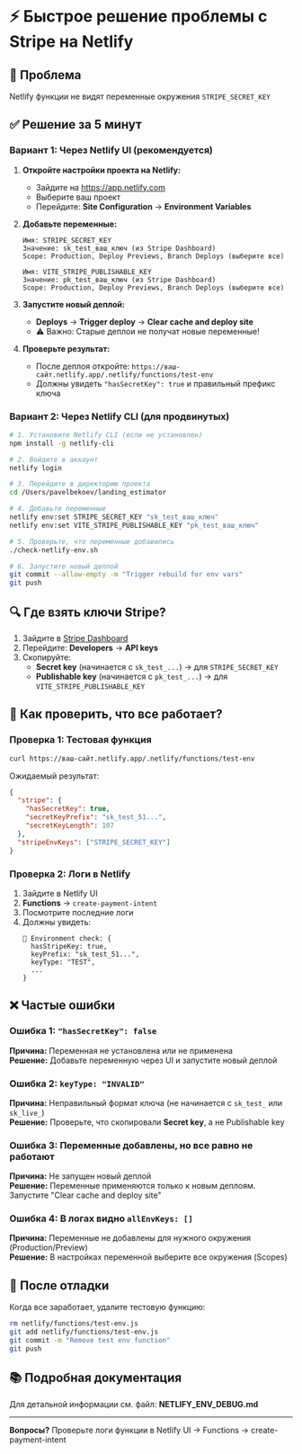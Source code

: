 # ⚡ Быстрое решение проблемы с Stripe на Netlify

## 🎯 Проблема
Netlify функции не видят переменные окружения `STRIPE_SECRET_KEY`

## ✅ Решение за 5 минут

### Вариант 1: Через Netlify UI (рекомендуется)

1. **Откройте настройки проекта на Netlify:**
   - Зайдите на https://app.netlify.com
   - Выберите ваш проект
   - Перейдите: **Site Configuration** → **Environment Variables**

2. **Добавьте переменные:**
   ```
   Имя: STRIPE_SECRET_KEY
   Значение: sk_test_ваш_ключ (из Stripe Dashboard)
   Scope: Production, Deploy Previews, Branch Deploys (выберите все)
   
   Имя: VITE_STRIPE_PUBLISHABLE_KEY  
   Значение: pk_test_ваш_ключ (из Stripe Dashboard)
   Scope: Production, Deploy Previews, Branch Deploys (выберите все)
   ```

3. **Запустите новый деплой:**
   - **Deploys** → **Trigger deploy** → **Clear cache and deploy site**
   - ⚠️ Важно: Старые деплои не получат новые переменные!

4. **Проверьте результат:**
   - После деплоя откройте: `https://ваш-сайт.netlify.app/.netlify/functions/test-env`
   - Должны увидеть `"hasSecretKey": true` и правильный префикс ключа

### Вариант 2: Через Netlify CLI (для продвинутых)

```bash
# 1. Установите Netlify CLI (если не установлен)
npm install -g netlify-cli

# 2. Войдите в аккаунт
netlify login

# 3. Перейдите в директорию проекта
cd /Users/pavelbekoev/landing_estimator

# 4. Добавьте переменные
netlify env:set STRIPE_SECRET_KEY "sk_test_ваш_ключ"
netlify env:set VITE_STRIPE_PUBLISHABLE_KEY "pk_test_ваш_ключ"

# 5. Проверьте, что переменные добавились
./check-netlify-env.sh

# 6. Запустите новый деплой
git commit --allow-empty -m "Trigger rebuild for env vars"
git push
```

## 🔍 Где взять ключи Stripe?

1. Зайдите в [Stripe Dashboard](https://dashboard.stripe.com/)
2. Перейдите: **Developers** → **API keys**
3. Скопируйте:
   - **Secret key** (начинается с `sk_test_...`) → для `STRIPE_SECRET_KEY`
   - **Publishable key** (начинается с `pk_test_...`) → для `VITE_STRIPE_PUBLISHABLE_KEY`

## 🐛 Как проверить, что все работает?

### Проверка 1: Тестовая функция
```bash
curl https://ваш-сайт.netlify.app/.netlify/functions/test-env
```

Ожидаемый результат:
```json
{
  "stripe": {
    "hasSecretKey": true,
    "secretKeyPrefix": "sk_test_51...",
    "secretKeyLength": 107
  },
  "stripeEnvKeys": ["STRIPE_SECRET_KEY"]
}
```

### Проверка 2: Логи в Netlify

1. Зайдите в Netlify UI
2. **Functions** → `create-payment-intent`
3. Посмотрите последние логи
4. Должны увидеть:
   ```
   🔑 Environment check: {
     hasStripeKey: true,
     keyPrefix: "sk_test_51...",
     keyType: "TEST",
     ...
   }
   ```

## ❌ Частые ошибки

### Ошибка 1: `"hasSecretKey": false`
**Причина:** Переменная не установлена или не применена  
**Решение:** Добавьте переменную через UI и запустите новый деплой

### Ошибка 2: `keyType: "INVALID"`
**Причина:** Неправильный формат ключа (не начинается с `sk_test_` или `sk_live_`)  
**Решение:** Проверьте, что скопировали **Secret key**, а не Publishable key

### Ошибка 3: Переменные добавлены, но все равно не работают
**Причина:** Не запущен новый деплой  
**Решение:** Переменные применяются только к новым деплоям. Запустите "Clear cache and deploy site"

### Ошибка 4: В логах видно `allEnvKeys: []`
**Причина:** Переменные не добавлены для нужного окружения (Production/Preview)  
**Решение:** В настройках переменной выберите все окружения (Scopes)

## 🧹 После отладки

Когда все заработает, удалите тестовую функцию:
```bash
rm netlify/functions/test-env.js
git add netlify/functions/test-env.js
git commit -m "Remove test env function"
git push
```

## 📚 Подробная документация

Для детальной информации см. файл: **NETLIFY_ENV_DEBUG.md**

---

**Вопросы?** Проверьте логи функции в Netlify UI → Functions → create-payment-intent

